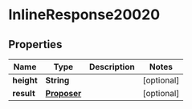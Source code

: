 
# InlineResponse20020

## Properties
Name | Type | Description | Notes
------------ | ------------- | ------------- | -------------
**height** | **String** |  |  [optional]
**result** | [**Proposer**](Proposer.md) |  |  [optional]




